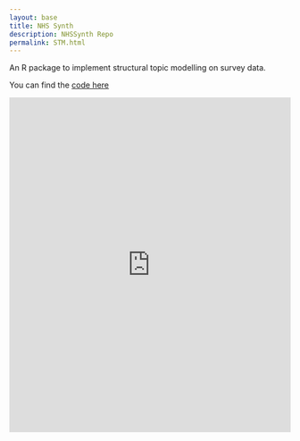 ```yaml
---
layout: base 
title: NHS Synth
description: NHSSynth Repo
permalink: STM.html
---
```


An R package to implement structural topic modelling on survey data.

You can find the [code here](https://github.com/nhsx/stm-survey-text)

<iframe src="https://github.com/nhsx/stm-survey-text" width="100%" height="600" frameborder="0" scrolling="yes"></iframe>